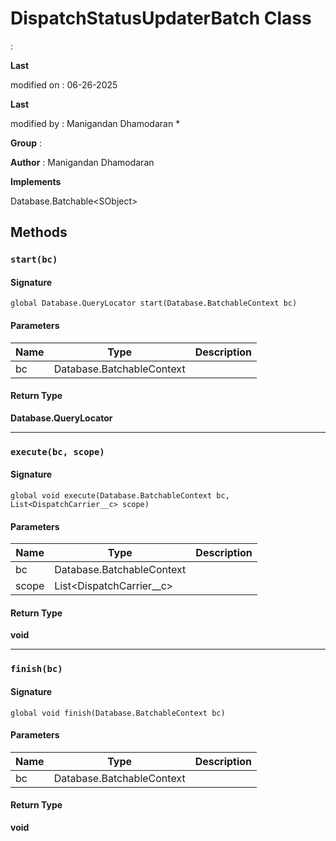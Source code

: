 # DispatchStatusUpdaterBatch Class

:

**Last** 

modified on  : 06-26-2025

**Last** 

modified by  : Manigandan Dhamodaran 
*

**Group** :

**Author** : Manigandan Dhamodaran

**Implements**

Database.Batchable&lt;SObject&gt;

## Methods
### `start(bc)`

#### Signature
```apex
global Database.QueryLocator start(Database.BatchableContext bc)
```

#### Parameters
| Name | Type | Description |
|------|------|-------------|
| bc | Database.BatchableContext |  |

#### Return Type
**Database.QueryLocator**

---

### `execute(bc, scope)`

#### Signature
```apex
global void execute(Database.BatchableContext bc, List<DispatchCarrier__c> scope)
```

#### Parameters
| Name | Type | Description |
|------|------|-------------|
| bc | Database.BatchableContext |  |
| scope | List&lt;DispatchCarrier__c&gt; |  |

#### Return Type
**void**

---

### `finish(bc)`

#### Signature
```apex
global void finish(Database.BatchableContext bc)
```

#### Parameters
| Name | Type | Description |
|------|------|-------------|
| bc | Database.BatchableContext |  |

#### Return Type
**void**